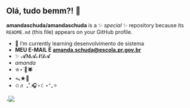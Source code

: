 ## Olá, tudo bemm?! 👋
**amandaschuda/amandaschuda** is a ✨ _special_ ✨ repository because its `README.md` (this file) appears on your GitHub profile.


- 🌱 I’m currently learning desenvolvimento de sistema 
- **MEU E-MAIL É amanda.schuda@escola.pr.gov.br**
- ✨ 𝓐𝐌𝓐𝓝𝓓𝓐
- _amanda_
- ✮⋆˙🎱🕷️
- ᯓ★🎸
- ✩♬ ₊˚.🎧⋆☾⋆⁺₊✧


-[![](https://img.shields.io/badge/Instagram-E4405F?style=for-the-badge&logo=instagram&logoColor=white)](https://instagram.com/)
<!--

-->
